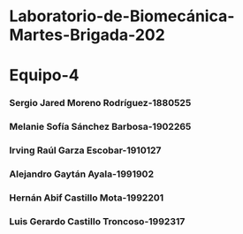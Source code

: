# Laboratorio-de-Biomecánica-Martes-Brigada-202
# Equipo-4
### Sergio Jared Moreno Rodríguez-1880525
### Melanie Sofía Sánchez Barbosa-1902265
### Irving Raúl Garza Escobar-1910127
### Alejandro Gaytán Ayala-1991902
### Hernán Abif Castillo Mota-1992201
### Luis Gerardo Castillo Troncoso-1992317
